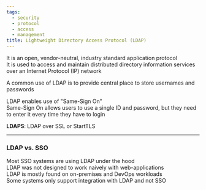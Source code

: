 ```yaml
---
tags:
  - security
  - protocol
  - access
  - management
title: Lightweight Directory Access Protocol (LDAP)
---
```


It is an open, vendor-neutral, industry standard application protocol  
It is used to access and maintain distributed directory information services over an Internet Protocol (IP) network

A common use of LDAP is to provide central place to store usernames and passwords

LDAP enables use of "Same-Sign On"  
Same-Sign On allows users to use a single ID and password, but they need to enter it every time they have to login

**LDAPS**: LDAP over SSL or StartTLS

---

### LDAP vs. SSO

Most SSO systems are using LDAP under the hood  
LDAP was not designed to work naively with web-applications  
LDAP is mostly found on on-premises and DevOps workloads  
Some systems only support integration with LDAP and not SSO